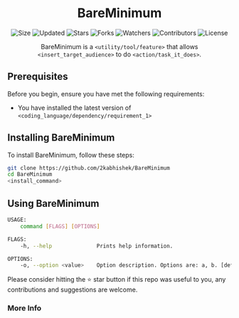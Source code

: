 <div align="center">

# BareMinimum

![Size](https://img.shields.io/github/repo-size/2kabhishek/Wipro-PJP?style=plastic&color=0f0&label=Size)
![Updated](https://img.shields.io/github/last-commit/2kabhishek/Wipro-PJP?style=plastic&color=f00&label=Updated)
![Stars](https://img.shields.io/github/stars/2kabhishek/Wipro-PJP?style=plastic&color=ffc801&label=Stars)
![Forks](https://img.shields.io/github/forks/2kabhishek/Wipro-PJP?style=plastic&color=003cff&label=Forks)
![Watchers](https://img.shields.io/github/watchers/2kabhishek/Wipro-PJP?style=plastic&color=ff5500&label=Watchers)
![Contributors](https://img.shields.io/github/contributors/2kabhishek/Wipro-PJP?style=plastic&color=f0f&label=Contributors)
![License](https://img.shields.io/github/license/2kabhishek/Wipro-PJP?style=plastic&color=555&label=License)

BareMinimum is a `<utility/tool/feature>` that allows `<insert_target_audience>` to do `<action/task_it_does>`.

</div>

## Prerequisites

Before you begin, ensure you have met the following requirements:

- You have installed the latest version of `<coding_language/dependency/requirement_1>`

## Installing BareMinimum

To install BareMinimum, follow these steps:

```bash
git clone https://github.com/2kabhishek/BareMinimum
cd BareMinimum
<install_command>
```

## Using BareMinimum

```bash
USAGE:
    command [FLAGS] [OPTIONS]

FLAGS:
    -h, --help              Prints help information.

OPTIONS:
    -o, --option <value>    Option description. Options are: a, b. [default: a]

```

Please consider hitting the ⭐ star button if this repo was useful to you, any contributions and suggestions are welcome.

### More Info

